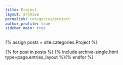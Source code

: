 ```yaml
---
title: Project
layout: archive
permalink: categories/project
author_profile: true
sidebar_main: true
---
```




{% assign posts = site.categories.Project %}

{% for post in posts %} {% include archive-single.html type=page.entries_layout %}{% endfor %}
